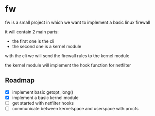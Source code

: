 # fw

fw is a small project in which we want to implement a basic linux firewall

it will contain 2 main parts:
  - the first one is the cli
  - the second one is a kernel module
 

with the cli we will send the firewall rules to the kernel module

the kernel module will implement the hook function for netfilter

## Roadmap

- [x] implement basic getopt_long()
- [x] implement a basic kernel module
- [ ] get started with netfilter hooks
- [ ] communicate between kernelspace and userspace with procfs

